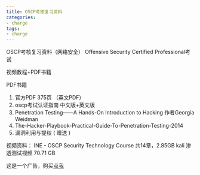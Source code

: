 ```yaml
---
title: OSCP考核复习资料
categories:
- charge
tags:
- charge
---
```

OSCP考核复习资料（网络安全）
Offensive Security Certified Professional考试

视频教程+PDF书籍

PDF书籍
1. 官方PDF 375页 （英文PDF）
2. oscp考试认证指南 中文版+英文版
3. Penetration Testing——A Hands-On Introduction to Hacking
作者Georgia Weidman
4. The-Hacker-Playbook-Practical-Guide-To-Penetration-Testing-2014
5. 漏洞利用与提权 ( 赠送 )

视频资料：
INE - OSCP Security Technology Course
共14章，2.85GB
kali 渗透测试视频 70.71 GB

这是一个广告，购买[点我](https://market.m.taobao.com/app/idleFish-F2e/widle-taobao-rax/page-detail?wh_weex=true&wx_navbar_transparent=true&id=609745104966&ut_sk=1.W8/lRTdqkP8DAINtC46VjcuH_12431167_1576566525803.Copy.detail.609745104966.2609790715&forceFlush=1)

